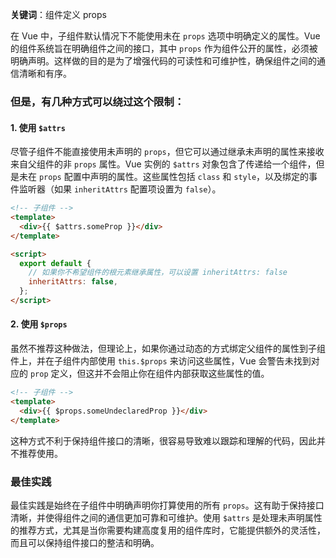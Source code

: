 **关键词**：组件定义 props

在 Vue 中，子组件默认情况下不能使用未在 `props` 选项中明确定义的属性。Vue 的组件系统旨在明确组件之间的接口，其中 `props` 作为组件公开的属性，必须被明确声明。这样做的目的是为了增强代码的可读性和可维护性，确保组件之间的通信清晰和有序。

### 但是，有几种方式可以绕过这个限制：

#### 1. 使用 `$attrs`

尽管子组件不能直接使用未声明的 `props`，但它可以通过继承未声明的属性来接收来自父组件的非 `props` 属性。Vue 实例的 `$attrs` 对象包含了传递给一个组件，但是未在 `props` 配置中声明的属性。这些属性包括 `class` 和 `style`，以及绑定的事件监听器（如果 `inheritAttrs` 配置项设置为 `false`）。

```html
<!-- 子组件 -->
<template>
  <div>{{ $attrs.someProp }}</div>
</template>

<script>
  export default {
    // 如果你不希望组件的根元素继承属性，可以设置 inheritAttrs: false
    inheritAttrs: false,
  };
</script>
```

#### 2. 使用 `$props`

虽然不推荐这种做法，但理论上，如果你通过动态的方式绑定父组件的属性到子组件上，并在子组件内部使用 `this.$props` 来访问这些属性，Vue 会警告未找到对应的 `prop` 定义，但这并不会阻止你在组件内部获取这些属性的值。

```html
<!-- 子组件 -->
<template>
  <div>{{ $props.someUndeclaredProp }}</div>
</template>
```

这种方式不利于保持组件接口的清晰，很容易导致难以跟踪和理解的代码，因此并不推荐使用。

### 最佳实践

最佳实践是始终在子组件中明确声明你打算使用的所有 `props`。这有助于保持接口清晰，并使得组件之间的通信更加可靠和可维护。使用 `$attrs` 是处理未声明属性的推荐方式，尤其是当你需要构建高度复用的组件库时，它能提供额外的灵活性，而且可以保持组件接口的整洁和明确。
